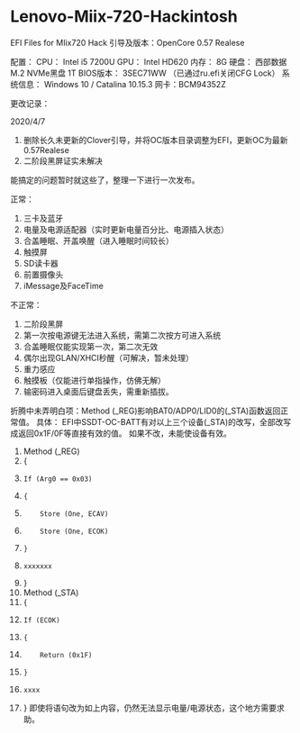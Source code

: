 # Lenovo-Miix-720-Hackintosh
 EFI Files for MIix720 Hack
引导及版本：OpenCore 0.57 Realese

配置：
CPU：  Intel i5 7200U
GPU：  Intel HD620
内存：  8G
硬盘：  西部数据M.2 NVMe黑盘 1T
BIOS版本：  3SEC71WW （已通过ru.efi关闭CFG Lock）
系统信息： Windows 10 / Catalina 10.15.3
网卡：BCM94352Z

更改记录：

2020/4/7
1. 删除长久未更新的Clover引导，并将OC版本目录调整为EFI，更新OC为最新0.57Realese
2. 二阶段黑屏证实未解决

能搞定的问题暂时就这些了，整理一下进行一次发布。

正常：
1. 三卡及蓝牙
2. 电量及电源适配器（实时更新电量百分比、电源插入状态）
3. 合盖睡眠、开盖唤醒（进入睡眠时间较长）
4. 触摸屏
5. SD读卡器
6. 前置摄像头
7. iMessage及FaceTime

不正常：
1. 二阶段黑屏
2. 第一次按电源键无法进入系统，需第二次按方可进入系统
3. 合盖睡眠仅能实现第一次，第二次无效
4. 偶尔出现GLAN/XHCI秒醒（可解决，暂未处理）
5. 重力感应
6. 触摸板（仅能进行单指操作，仿佛无解）
7. 输密码进入桌面后键盘丢失，需重新插拔。

折腾中未弄明白项：Method (_REG)影响BAT0/ADP0/LID0的(_STA)函数返回正常值。
具体：
EFI中SSDT-OC-BATT有对以上三个设备(_STA)的改写，全部改写成返回0x1F/0F等直接有效的值。
如果不改，未能使设备有效。
1. Method (_REG)
2. {
3.     If (Arg0 == 0x03)
4.     {
5.         Store (One, ECAV)
6.         Store (One, ECOK)
7.     }
8.     xxxxxxx
9. }
10. Method (_STA)
11. {
12.     If (ECOK)
13.     {
14.         Return (0x1F)
15.     }
16.     xxxx
17. }
即使将语句改为如上内容，仍然无法显示电量/电源状态，这个地方需要求助。
